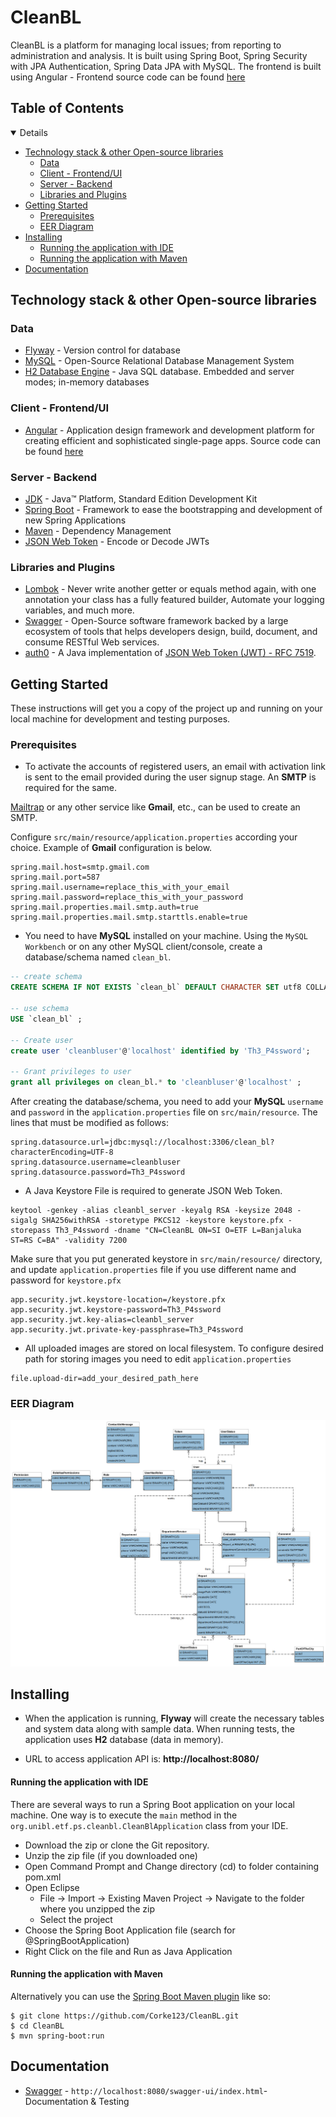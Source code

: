 # CleanBL

CleanBL is a platform for managing local issues; from reporting to administration and analysis. It is built using Spring
Boot, Spring Security with JPA Authentication, Spring Data JPA with MySQL. The frontend is built using Angular -
Frontend source code can be found [here](https://github.com/Corke123/clean-bl-frontend)

## Table of Contents

<details open="open">
   <ul>
      <li>
         <a href="#technology-stack---other-open-source-libraries">Technology stack &amp; other Open-source libraries</a>
         <ul>
            <li><a href="#data">Data</a></li>
            <li><a href="#client---frontend-ui">Client - Frontend/UI</a></li>
            <li><a href="#server---backend">Server - Backend</a></li>
            <li><a href="#libraries-and-plugins">Libraries and Plugins</a></li>
         </ul>
      </li>
      <li>
         <a href="#getting-started">Getting Started</a>
         <ul>
            <li><a href="#prerequisites">Prerequisites</a></li>
            <li><a href="#eer-diagram">EER Diagram</a></li>
         </ul>
      </li>
      <li>
         <a href="#installing">Installing</a>
         <ul>
            <li><a href="#running-the-application-with-ide">Running the application with IDE</a></li>
            <li><a href="#running-the-application-with-maven">Running the application with Maven</a></li>
         </ul>
      </li>
      <li><a href="#documentation">Documentation</a></li>
   </ul>
</details>

## Technology stack & other Open-source libraries

### Data

* [Flyway](https://flywaydb.org/) - Version control for database
* [MySQL](https://www.mysql.com/) - Open-Source Relational Database Management System
* [H2 Database Engine](https://www.h2database.com/html/main.html) - Java SQL database. Embedded and server modes;
  in-memory databases

### Client - Frontend/UI

* [Angular](https://angular.io/) - Application design framework and development platform for creating efficient and
  sophisticated single-page apps. Source code can be found [here](https://github.com/Corke123/clean-bl-frontend)

### Server - Backend

* [JDK](http://www.oracle.com/technetwork/java/javase/downloads/jdk8-downloads-2133151.html) - Java™ Platform, Standard
  Edition Development Kit
* [Spring Boot](https://spring.io/projects/spring-boot) - Framework to ease the bootstrapping and development of new
  Spring Applications
* [Maven](https://maven.apache.org/) - Dependency Management
* [JSON Web Token](https://jwt.io/) - Encode or Decode JWTs

### Libraries and Plugins

* [Lombok](https://projectlombok.org/) - Never write another getter or equals method again, with one annotation your
  class has a fully featured builder, Automate your logging variables, and much more.
* [Swagger](https://swagger.io/) - Open-Source software framework backed by a large ecosystem of tools that helps
  developers design, build, document, and consume RESTful Web services.
* [auth0](https://github.com/auth0/java-jwt) - A Java implementation
  of  [JSON Web Token (JWT) - RFC 7519](https://tools.ietf.org/html/rfc7519).

## Getting Started

These instructions will get you a copy of the project up and running on your local machine for development and testing
purposes.

### Prerequisites

* To activate the accounts of registered users, an email with activation link is sent to the email provided during the
  user signup stage. An **SMTP** is required for the same.

[Mailtrap](https://mailtrap.io/) or any other service like **Gmail**, etc., can be used to create an SMTP.

Configure `src/main/resource/application.properties` according your choice. Example of **Gmail** configuration is below.

```properties
spring.mail.host=smtp.gmail.com
spring.mail.port=587
spring.mail.username=replace_this_with_your_email
spring.mail.password=replace_this_with_your_password
spring.mail.properties.mail.smtp.auth=true
spring.mail.properties.mail.smtp.starttls.enable=true
```

* You need to have **MySQL** installed on your machine. Using the `MySQL Workbench` or on any other MySQL
  client/console, create a database/schema named `clean_bl`.

~~~sql
-- create schema
CREATE SCHEMA IF NOT EXISTS `clean_bl` DEFAULT CHARACTER SET utf8 COLLATE utf8_unicode_ci ;

-- use schema
USE `clean_bl` ;

-- Create user 
create user 'cleanbluser'@'localhost' identified by 'Th3_P4ssword';

-- Grant privileges to user
grant all privileges on clean_bl.* to 'cleanbluser'@'localhost' ;
~~~

After creating the database/schema, you need to add your **MySQL** `username` and `password` in
the `application.properties` file on `src/main/resource`. The lines that must be modified as follows:

```properties
spring.datasource.url=jdbc:mysql://localhost:3306/clean_bl?characterEncoding=UTF-8
spring.datasource.username=cleanbluser
spring.datasource.password=Th3_P4ssword
```

* A Java Keystore File is required to generate JSON Web Token.

```shell
keytool -genkey -alias cleanbl_server -keyalg RSA -keysize 2048 -sigalg SHA256withRSA -storetype PKCS12 -keystore keystore.pfx -storepass Th3_P4ssword -dname "CN=CleanBL ON=SI O=ETF L=Banjaluka ST=RS C=BA" -validity 7200
```

Make sure that you put generated keystore in `src/main/resource/` directory, and update `application.properties` file if
you use different name and password for `keystore.pfx`

```properties
app.security.jwt.keystore-location=/keystore.pfx
app.security.jwt.keystore-password=Th3_P4ssword
app.security.jwt.key-alias=cleanbl_server
app.security.jwt.private-key-passphrase=Th3_P4ssword
```

* All uploaded images are stored on local filesystem. To configure desired path for storing images you need to
  edit `application.properties`

```properties
file.upload-dir=add_your_desired_path_here
```

### EER Diagram

[![EER Diagram](images/CleanBL_EER_diagram.png)](images/CleanBL_EER_diagram.png)

## Installing

* When the application is running, **Flyway** will create the necessary tables and system data along with sample data.
  When running tests, the application uses **H2** database (data in memory).

* URL to access application API is: **http://localhost:8080/**

#### Running the application with IDE

There are several ways to run a Spring Boot application on your local machine. One way is to execute the `main` method
in the `org.unibl.etf.ps.cleanbl.CleanBlApplication` class from your IDE.

* Download the zip or clone the Git repository.
* Unzip the zip file (if you downloaded one)
* Open Command Prompt and Change directory (cd) to folder containing pom.xml
* Open Eclipse
    * File -> Import -> Existing Maven Project -> Navigate to the folder where you unzipped the zip
    * Select the project
* Choose the Spring Boot Application file (search for @SpringBootApplication)
* Right Click on the file and Run as Java Application

#### Running the application with Maven

Alternatively you can use
the [Spring Boot Maven plugin](https://docs.spring.io/spring-boot/docs/current/reference/html/build-tool-plugins-maven-plugin.html)
like so:

```shell
$ git clone https://github.com/Corke123/CleanBL.git
$ cd CleanBL
$ mvn spring-boot:run
```

## Documentation

* [Swagger](http://localhost:8080/swagger-ui/index.html) - `http://localhost:8080/swagger-ui/index.html`- Documentation
  & Testing
